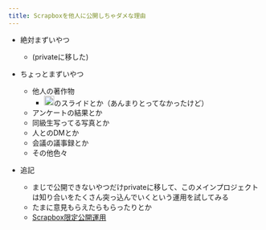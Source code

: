 ```yaml
---
title: Scrapboxを他人に公開しちゃダメな理由
---
```


* 絶対まずいやつ
  
  * (privateに移した)
* ちょっとまずいやつ
  
  * 他人の著作物
    * <img src='https://scrapbox.io/api/pages/blu3mo-public/情報科学の達人/icon' alt='情報科学の達人.icon' height="19.5"/>のスライドとか（あんまりとってなかったけど）
  * アンケートの結果とか
  * 同級生写ってる写真とか
  * 人とのDMとか
  * 会議の議事録とか
  * その他色々
* 追記
  
  * まじで公開できないやつだけprivateに移して、このメインプロジェクトは知り合いをたくさん突っ込んでいくという運用を試してみる
  * たまに意見もらえたらもらったりとか
  * [Scrapbox限定公開運用](Scrapbox%E9%99%90%E5%AE%9A%E5%85%AC%E9%96%8B%E9%81%8B%E7%94%A8.md)
